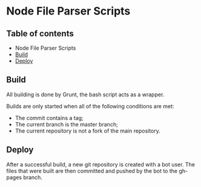 # Node File Parser Scripts

## Table of contents
* Node File Parser Scripts
 * [Build](#build)
 * [Deploy](#deploy)

## Build
All building is done by Grunt, the bash script acts as a wrapper.

Builds are only started when all of the following conditions are met:
* The commit contains a tag;
* The current branch is the master branch;
* The current repository is not a fork of the main repository.

## Deploy
After a successful build, a new git repository is created with a bot user. The files that were built are then committed and pushed by the bot to the gh-pages branch.
